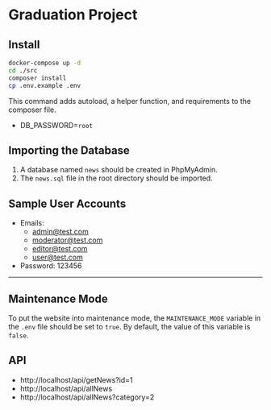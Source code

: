 # Graduation Project

## Install

```bash
docker-compose up -d
cd ./src
composer install
cp .env.example .env
```

This command adds autoload, a helper function, and requirements to the composer file.

- DB_PASSWORD=`root`

## Importing the Database
1. A database named `news` should be created in PhpMyAdmin.
2. The `news.sql` file in the root directory should be imported.

## Sample User Accounts
- Emails: 
  - admin@test.com
  - moderator@test.com
  - editor@test.com
  - user@test.com
- Password: 123456

---

## Maintenance Mode
To put the website into maintenance mode, the `MAINTENANCE_MODE` variable in the `.env` file should be set to `true`. By default, the value of this variable is `false`.

## API
- http://localhost/api/getNews?id=1
- http://localhost/api/allNews
- http://localhost/api/allNews?category=2
